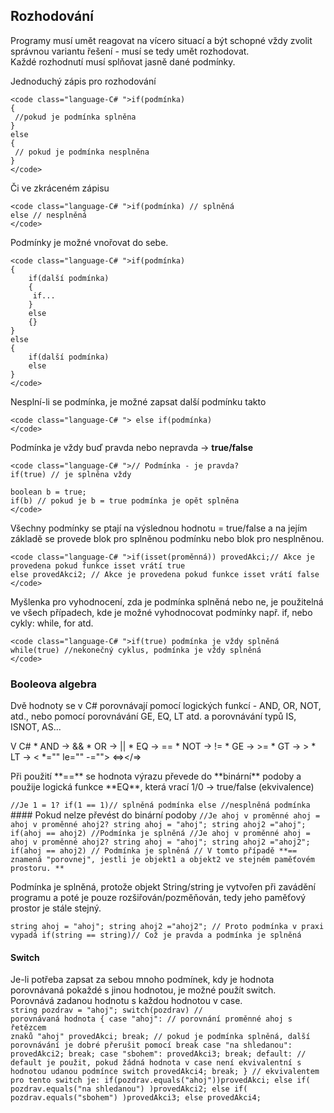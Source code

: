 ## Rozhodování

Programy musí umět reagovat na vícero situací a být schopné vždy zvolit správnou variantu řešení - musí se tedy umět rozhodovat.  
 Každé rozhodnutí musí splňovat jasně dané podmínky.

Jednoduchý zápis pro rozhodování

    <code class="language-C# ">if(podmínka)
    {
     //pokud je podmínka splněna
    }
    else
    {
     // pokud je podmínka nesplněna
    }
    </code>

Či ve zkráceném zápisu

    <code class="language-C# ">if(podmínka) // splněná
    else // nesplněná
    </code>

Podmínky je možné vnořovat do sebe.  

    <code class="language-C# ">if(podmínka)
    {
        if(další podmínka)
        {
         if...
        }
        else
        {}
    }
    else
    {
        if(další podmínka)
        else
    }
    </code>

Nesplní-li se podmínka, je možné zapsat další podmínku takto

    <code class="language-C# "> else if(podmínka)
    </code>

Podmínka je vždy buď pravda nebo nepravda -> **true/false**

    <code class="language-C# ">// Podmínka - je pravda?
    if(true) // je splněna vždy

    boolean b = true;
    if(b) // pokud je b = true podmínka je opět splněna
    </code>

Všechny podmínky se ptají na výslednou hodnotu = true/false a na jejím základě se provede blok pro splněnou podmínku nebo blok pro nesplněnou.

    <code class="language-C# ">if(isset(proměnná)) provedAkci;// Akce je provedena pokud funkce isset vrátí true
    else provedAkci2; // Akce je provedena pokud funkce isset vrátí false
    </code>

Myšlenka pro vyhodnocení, zda je podmínka splněná nebo ne, je použitelná ve všech případech, kde je možné vyhodnocovat podmínky např. if, nebo cykly: while, for atd.

    <code class="language-C# ">if(true) podmínka je vždy splněná
    while(true) //nekonečný cyklus, podmínka je vždy splněná
    </code>

### Booleova algebra

Dvě hodnoty se v C# porovnávají pomocí logických funkcí - AND, OR, NOT, atd., nebo pomocí porovnávání GE, EQ, LT atd. a porovnávání typů IS, ISNOT, AS...   

 V C# * AND -> && * OR -> || * EQ -> == * NOT -> != * GE -> >= * GT -> > * LT -> < *="" le="" -=""> <=></=>  
 <p>Při použití **==** se hodnota výrazu převede do **binární** podoby a použije logická funkce **EQ**, která vrací 1/0 -> true/false (ekvivalence)</p> <code class="language-C# ">//Je 1 = 1? if(1 == 1)// splněná podmínka else //nesplněná podmínka </code> #### Pokud nelze převést do binární podoby <code class="language-C# ">//Je ahoj v proměnné ahoj = ahoj v proměnné ahoj2? string ahoj = "ahoj"; string ahoj2 ="ahoj"; if(ahoj == ahoj2) //Podmínka je splněná //Je ahoj v proměnné ahoj = ahoj v proměnné ahoj2? string ahoj = "ahoj"; string ahoj2 ="ahoj2"; if(ahoj == ahoj2) // Podmínka je splněná // V tomto případě **== znamená "porovnej", jestli je objekt1 a objekt2 ve stejném paměťovém prostoru. ** </code> <p>Podmínka je splněná, protože objekt String/string je vytvořen při zavádění programu a poté je pouze rozšiřován/pozměňován, tedy jeho paměťový prostor je stále stejný.</p> <code class="language-C# ">string ahoj = "ahoj"; string ahoj2 ="ahoj2"; // Proto podmínka v praxi vypadá if(string == string)// Což je pravda a podmínka je splněná </code> 

#### Switch

Je-li potřeba zapsat za sebou mnoho podmínek, kdy je hodnota porovnávaná pokaždé s jinou hodnotou, je možné použít switch.  
 Porovnává zadanou hodnotu s každou hodnotou v case.  
 <code class="language-C# ">string pozdrav = "ahoj"; switch(pozdrav) // porovnávaná hodnota { case "ahoj": // porovnání proměnné ahoj s řetězcem znaků "ahoj" provedAkci; break; // pokud je podmínka splněná, další porovnávání je dobré přerušit pomocí break case "na shledanou": provedAkci2; break; case "sbohem": provedAkci3; break; default: // default je použit, pokud žádná hodnota v case není ekvivalentní s hodnotou udanou podmínce switch provedAkci4; break; } // ekvivalentem pro tento switch je: if(pozdrav.equals("ahoj"))provedAkci; else if( pozdrav.equals("na shledanou") )provedAkci2; else if( pozdrav.equals("sbohem") )provedAkci3; else provedAkci4; </code> 